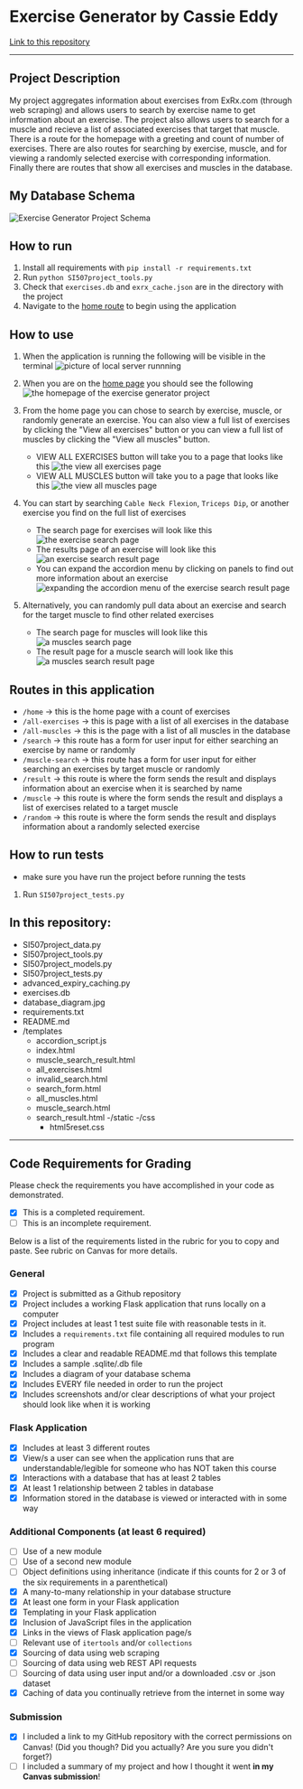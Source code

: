 # Exercise Generator by Cassie Eddy

[Link to this repository](https://github.com/cikeddy/SI507_Final)

---

## Project Description
My project aggregates information about exercises from ExRx.com (through web scraping) and allows users to search by exercise name to get information about an exercise. The project  also allows users to search for a muscle and recieve a list of associated exercises that target that muscle. There is a route for the homepage with a greeting and count of number of exercises. There are also routes for searching by exercise, muscle, and for viewing a randomly selected exercise with corresponding information. Finally there are routes that show all exercises and muscles in the database.


## My Database Schema
![Exercise Generator Project Schema](images/database_diagram.jpg)

## How to run

1. Install all requirements with `pip install -r requirements.txt`
2. Run `python SI507project_tools.py` 
3. Check that `exercises.db` and `exrx_cache.json` are in the directory with the project
4. Navigate to the [home route](http://localhost:5000/home) to begin using the application

## How to use

1. When the application is running the following will be visible in the terminal ![picture of local server runnning](images/app_run.JPG)
2. When you are on the [home page](http://localhost:5000/home) you should see the following ![the homepage of the exercise generator project](images/homepage.JPG)

3. From the home page you can chose to search by exercise, muscle, or randomly generate an exercise. You can also view a full list of exercises by clicking the "View all exercises" button or you can view a full list of muscles by clicking the "View all muscles" button.
    - VIEW ALL EXERCISES button will take you to a page that looks like this ![the view all exercises page](images/all_exercises.JPG)
    - VIEW ALL MUSCLES button will take you to a page that looks like this ![the view all muscles page](images/all_muscles.JPG)
4. You can start by searching `Cable Neck Flexion`, `Triceps Dip`, or another exercise you find on the full list of exercises
    - The search page for exercises will look like this ![the exercise search page](images/exercise_search.JPG)
    - The results page of an exercise will look like this ![an exercise search result page](images/exercise_result.JPG)
    - You can expand the accordion menu by clicking on panels to find out more information about an exercise ![expanding the accordion menu of the exercise search result page](images/accordion.JPG)
5. Alternatively, you can randomly pull data about an exercise and search for the target muscle to find other related exercises
    - The search page for muscles will look like this ![a muscles search page](images/muscle_search.JPG)
    - The result page for a muscle search will look like this ![a muscles search result page](images/muscle_result.JPG)

## Routes in this application
- `/home` -> this is the home page with a count of exercises
- `/all-exercises` -> this is page with a list of all exercises in the database
- `/all-muscles` -> this is the page with a list of all muscles in the database
- `/search` -> this route has a form for user input for either searching an exercise by name or randomly
- `/muscle-search` -> this route has a form for user input for either searching an exercises by target muscle  or randomly
- `/result` -> this route is where the form sends the result and displays information about an exercise when it is searched by name
- `/muscle` -> this route is where the form sends the result and displays a list of exercises related to a target muscle
- `/random` -> this route is where the form sends the result and displays information about a randomly selected exercise

## How to run tests
- make sure you have run the project before running the tests
1. Run `SI507project_tests.py`

## In this repository:
- SI507project_data.py
- SI507project_tools.py
- SI507project_models.py
- SI507project_tests.py
- advanced_expiry_caching.py
- exercises.db
- database_diagram.jpg
- requirements.txt
- README.md
- /templates
    - accordion_script.js
    - index.html
    - muscle_search_result.html
    - all_exercises.html
    - invalid_search.html
    - search_form.html
    - all_muscles.html
    - muscle_search.html
    - search_result.html
-/static
    -/css
        - html5reset.css

---
## Code Requirements for Grading
Please check the requirements you have accomplished in your code as demonstrated.
- [x] This is a completed requirement.
- [ ] This is an incomplete requirement.

Below is a list of the requirements listed in the rubric for you to copy and paste.  See rubric on Canvas for more details.

### General
- [x] Project is submitted as a Github repository
- [x] Project includes a working Flask application that runs locally on a computer
- [x] Project includes at least 1 test suite file with reasonable tests in it.
- [x] Includes a `requirements.txt` file containing all required modules to run program
- [x] Includes a clear and readable README.md that follows this template
- [x] Includes a sample .sqlite/.db file
- [x] Includes a diagram of your database schema
- [x] Includes EVERY file needed in order to run the project
- [x] Includes screenshots and/or clear descriptions of what your project should look like when it is working

### Flask Application
- [x] Includes at least 3 different routes
- [x] View/s a user can see when the application runs that are understandable/legible for someone who has NOT taken this course
- [x] Interactions with a database that has at least 2 tables
- [x] At least 1 relationship between 2 tables in database
- [x] Information stored in the database is viewed or interacted with in some way

### Additional Components (at least 6 required)
- [ ] Use of a new module
- [ ] Use of a second new module
- [ ] Object definitions using inheritance (indicate if this counts for 2 or 3 of the six requirements in a parenthetical)
- [x] A many-to-many relationship in your database structure
- [x] At least one form in your Flask application
- [x] Templating in your Flask application
- [x] Inclusion of JavaScript files in the application
- [x] Links in the views of Flask application page/s
- [ ] Relevant use of `itertools` and/or `collections`
- [x] Sourcing of data using web scraping
- [ ] Sourcing of data using web REST API requests
- [ ] Sourcing of data using user input and/or a downloaded .csv or .json dataset
- [x] Caching of data you continually retrieve from the internet in some way

### Submission
- [x] I included a link to my GitHub repository with the correct permissions on Canvas! (Did you though? Did you actually? Are you sure you didn't forget?)
- [ ] I included a summary of my project and how I thought it went **in my Canvas submission**!

